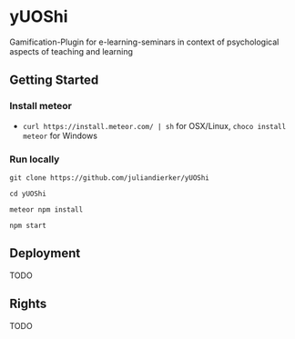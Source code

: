 # yUOShi
Gamification-Plugin for e-learning-seminars in context of psychological aspects of teaching and learning

## Getting Started

### Install meteor

- `curl https://install.meteor.com/ | sh` for OSX/Linux, `choco install meteor` for Windows

### Run locally

`git clone https://github.com/juliandierker/yUOShi`

`cd yUOShi`

`meteor npm install`

`npm start`

## Deployment
TODO

## Rights 
TODO
